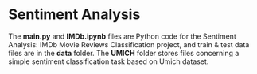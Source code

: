 # Sentiment Analysis
The **main.py** and **IMDb.ipynb** files are Python code for the Sentiment Analysis: IMDb Movie Reviews Classification project, and train & test data files are in the **data** folder. The **UMICH** folder stores files concerning a simple sentiment classification task based on Umich dataset.
